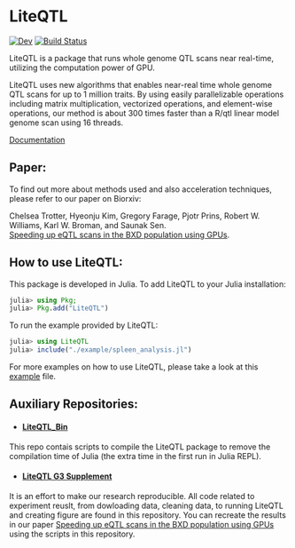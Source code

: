 # LiteQTL

[![Dev](https://img.shields.io/badge/docs-dev-blue.svg)](https://senresearch.github.io/LiteQTL.jl/dev)
[![Build Status](https://travis-ci.com/senresearch/LiteQTL.jl.svg?branch=master)](https://travis-ci.com/github/senresearch/LiteQTL.jl)
<!--
[![Codecov](https://codecov.io/gh/senresearch/LiteQTL.jl/branch/master/graph/badge.svg)](https://codecov.io/gh/senresearch/LiteQTL.jl)
-->

LiteQTL is a package that runs whole genome QTL scans near real-time, utilizing the computation power of GPU. 

LiteQTL uses new algorithms that enables near-real time whole genome QTL scans for up to 1 million traits.
By using easily parallelizable operations including matrix multiplication, vectorized operations,
and element-wise operations, our method is about 300 times faster than a R/qtl linear model genome scan
using 16 threads.

[Documentation](https://senresearch.github.io/LiteQTL.jl/dev/)


## Paper: 
To find out more about methods used and also acceleration techniques, please refer to our paper on Biorxiv: 

Chelsea Trotter, Hyeonju Kim, Gregory Farage, Pjotr Prins, Robert W. Williams, Karl W. Broman, and Saunak Sen.  
[Speeding up eQTL scans in the BXD population using GPUs](https://www.biorxiv.org/content/10.1101/2020.06.22.153742v1.full.pdf). 

## How to use LiteQTL: 
This package is developed in Julia. To add LiteQTL to your Julia installation:
```julia
julia> using Pkg; 
julia> Pkg.add("LiteQTL")
```
To run the example provided by LiteQTL:
```julia
julia> using LiteQTL
julia> include("./example/spleen_analysis.jl")
```

For more examples on how to use LiteQTL, please take a look at this [example](https://github.com/senresearch/LiteQTL.jl/blob/master/example/spleen_analysis.jl) file.

## Auxiliary Repositories:
- #### [LiteQTL_Bin](https://github.com/senresearch/LiteQTL_bin)    
This repo contais scripts to compile the LiteQTL package to remove the compilation time of Julia (the extra time in the first run in Julia REPL).   
- #### [LiteQTL G3 Supplement](https://github.com/senresearch/LiteQTL-G3-supplement)  
It is an effort to make our research reproducible. All code related to experiment reuslt, from dowloading data, cleaning data, to running LiteQTL and creating figure are found in this repository. You can recreate the results in our paper [Speeding up eQTL scans in the BXD population using GPUs](https://www.biorxiv.org/content/10.1101/2020.06.22.153742v1.full.pdf) using the scripts in this repository. 

